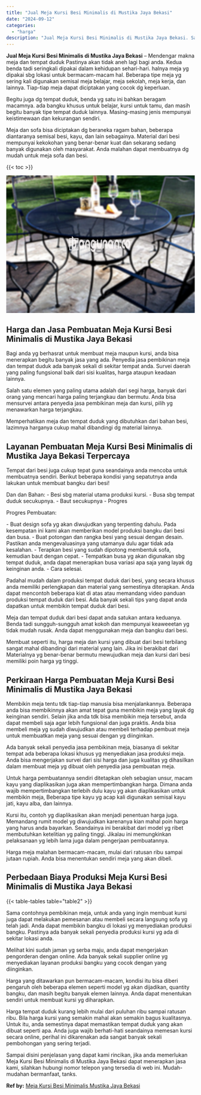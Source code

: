 ```yaml
---
title: "Jual Meja Kursi Besi Minimalis di Mustika Jaya Bekasi"
date: "2024-09-12"
categories: 
  - "harga"
description: "Jual Meja Kursi Besi Minimalis di Mustika Jaya Bekasi. Sampai disini penjelasan yang dapat kami rincikan, jika anda memerlukan Meja Kursi Besi Minimalis di M..."
---
```


**Jual Meja Kursi Besi Minimalis di Mustika Jaya Bekasi** – Mendengar makna meja dan tempat duduk Pastinya akan tidak aneh lagi bagi anda. Kedua benda tadi seringkali dipakai dalam kehidupan sehari-hari. halnya meja yg dipakai sbg lokasi untuk bermacam-macam hal. Beberapa tipe meja yg sering kali digunakan semisal meja belajar, meja sekolah, meja kerja, dan lainnya. Tiap-tiap meja dapat diciptakan yang cocok dg keperluan.

Begitu juga dg tempat duduk, benda yg satu ini bahkan beragam macamnya. ada bangku khusus untuk belajar, kursi untuk tamu, dan masih begitu banyak tipe tempat duduk lainnya. Masing-masing jenis mempunyai keistimewaan dan kekurangan sendiri.

Meja dan sofa bisa diciptakan dg beraneka ragam bahan, beberapa diantaranya semisal besi, kayu, dan lain sebagainya. Material dari besi mempunyai kekokohan yang benar-benar kuat dan sekarang sedang banyak digunakan oleh masyarakat. Anda malahan dapat membuatnya dg mudah untuk meja sofa dan besi.

{{< toc >}}

![Jual Meja Kursi Besi Minimalis di Mustika Jaya Bekasi](/images/jual-meja-besi-murah27.png)

## Harga dan Jasa Pembuatan Meja Kursi Besi Minimalis di Mustika Jaya Bekasi

Bagi anda yg berhasrat untuk membuat meja maupun kursi, anda bisa menerapkan begitu banyak jasa yang ada. Penyedia jasa pembikinan meja dan tempat duduk ada banyak sekali di sekitar tempat anda. Survei daerah yang paling fungsional baik dari sisi kualitas, harga ataupun keadaan lainnya.

Salah satu elemen yang paling utama adalah dari segi harga, banyak dari orang yang mencari harga paling terjangkau dan bermutu. Anda bisa mensurvei antara penyedia jasa pembikinan meja dan kursi, pilih yg menawarkan harga terjangkau.

Memperhatikan meja dan tempat duduk yang dibutuhkan dari bahan besi, lazimnya harganya cukup mahal dibandingi dg material lainnya.

## Layanan Pembuatan Meja Kursi Besi Minimalis di Mustika Jaya Bekasi Terpercaya

Tempat dari besi juga cukup tepat guna seandainya anda mencoba untuk membuatnya sendiri. Berikut beberapa kondisi yang sepatutnya anda lakukan untuk membuat bangku dari besi!

Dan dan Bahan: - Besi sbg material utama produksi kursi. - Busa sbg tempat duduk secukupnya. - Baut secukupnya - Progres

Progres Pembuatan:

\- Buat design sofa yg akan diwujudkan yang terpenting dahulu. Pada kesempatan ini kami akan memberikan model produksi bangku dari besi dan busa. - Buat potongan dan rangka besi yang sesuai dengan desain. Pastikan anda mengevaluasinya yang utamanya dulu agar tidak ada kesalahan. - Terapkan besi yang sudah dipotong membentuk sofa, kemudian baut dengan cepat. - Tempatkan busa yg akan digunakan sbg tempat duduk, anda dapat menerapkan busa variasi apa saja yang layak dg keinginan anda. - Cara selesai.

Padahal mudah dalam produksi tempat duduk dari besi, yang secara khusus anda memiliki perlengkapan dan material yang semestinya diterapkan. Anda dapat mencontoh beberapa kiat di atas atau memandang video panduan produksi tempat duduk dari besi. Ada banyak sekali tips yang dapat anda dapatkan untuk membikin tempat duduk dari besi.

Meja dan tempat duduk dari besi dapat anda satukan antara keduanya. Benda tadi sungguh-sungguh amat kokoh dan mempunyai keaweeetan yg tidak mudah rusak. Anda dapat menggunakan meja dan bangku dari besi.

Membuat seperti itu, harga meja dan kursi yang dibuat dari besi terbilang sangat mahal dibandingi dari material yang lain. Jika ini berakibat dari Materialnya yg benar-benar bermutu mewujudkan meja dan kursi dari besi memiliki poin harga yg tinggi.

## Perkiraan Harga Pembuatan Meja Kursi Besi Minimalis di Mustika Jaya Bekasi

Membikin meja tentu tdk tiap-tiap manusia bisa menjalankannya. Beberapa anda bisa membikinnya akan amat tepat guna membikin meja yang layak dg keinginan sendiri. Selain jika anda tdk bisa membikin meja tersebut, anda dapat membeli saja agar lebih fungsional dan juga praktis. Anda bisa membeli meja yg sudah diwujudkan atau membeli terhadap pembuat meja untuk membuatkan meja yang sesuai dengan yg diinginkan.

Ada banyak sekali penyedia jasa pembikinan meja, biasanya di sekitar tempat ada beberapa lokasi khusus yg menyediakan jasa produksi meja. Anda bisa mengerjakan survei dari sisi harga dan juga kualitas yg dihasilkan dalam membuat meja yg dibuat oleh penyedia jasa pembuatan meja.

Untuk harga pembuatannya sendiri ditetapkan oleh sebagian unsur, macam kayu yang diaplikasikan juga akan mempertimbangkan harga. Dimana anda wajib mempertimbangkan terlebih dulu kayu yg akan diaplikasikan untuk membikin meja, Beberapa tipe kayu yg acap kali digunakan semisal kayu jati, kayu alba, dan lainnya.

Kursi itu, contoh yg diaplikasikan akan menjadi penentuan harga juga. Memandang rumit model yg diwujudkan karenanya kian mahal poin harga yang harus anda bayarkan. Seandainya ini berakibat dari model yg ribet membutuhkan ketelitian yg paling tinggi. Jikalau ini memungkinkan pelaksanaan yg lebih lama juga dalam pengerjaan pembuatannya.

Harga meja malahan bermacam-macam, mulai dari ratusan ribu sampai jutaan rupiah. Anda bisa menentukan sendiri meja yang akan dibeli.

## Perbedaan Biaya Produksi Meja Kursi Besi Minimalis di Mustika Jaya Bekasi

{{< table-tables table="table2" >}}

Sama contohnya pembikinan meja, untuk anda yang ingin membuat kursi juga dapat melakukan pemesanan atau membeli secara langsung sofa yg telah jadi. Anda dapat membikin bangku di lokasi yg menyediakan produksi bangku. Pastinya ada banyak sekali penyedia produksi kursi yg ada di sekitar lokasi anda.

Melihat kini sudah jaman yg serba maju, anda dapat mengerjakan pengorderan dengan online. Ada banyak sekali supplier online yg menyediakan layanan produksi bangku yang cocok dengan yang diinginkan.

Harga yang ditawarkan pun bermacam-macam, kondisi itu bisa diberi pengaruh oleh beberapa elemen seperti model yg akan dijadikan, quantity bangku, dan masih begitu banyak elemen lainnya. Anda dapat menentukan sendiri untuk membuat kursi yg diharapkan.

Harga tempat duduk kurang lebih mulai dari puluhan ribu sampai ratusan ribu. Bila harga kursi yang semakin mahal akan semakin bagus kualitasnya. Untuk itu, anda semestinya dapat memastikan tempat duduk yang akan dibuat seperti apa. Anda juga wajib berhati-hati seandainya memesan kursi secara online, perihal ini dikarenakan ada sangat banyak sekali pembohongan yang sering terjadi.

Sampai disini penjelasan yang dapat kami rincikan, jika anda memerlukan Meja Kursi Besi Minimalis di Mustika Jaya Bekasi dapat menerapkan jasa kami, silahkan hubungi nomor telepon yang tersedia di web ini. Mudah-mudahan bermanfaat, tanks.

**Ref by:** [Meja Kursi Besi Minimalis Mustika Jaya Bekasi](https://id.wikipedia.org/wiki/Meja)
